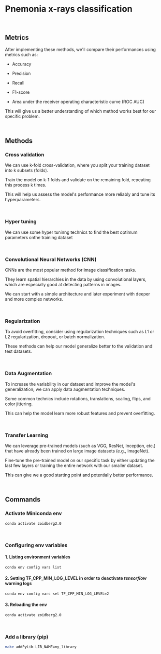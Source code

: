# Pnemonia x-rays classification

&nbsp;

## Metrics

After implementing these methods, we'll compare their performances using metrics such as:

- Accuracy

- Precision

- Recall

- F1-score

- Area under the receiver operating characteristic curve (ROC AUC)

This will give us a better understanding of which method works best for our specific problem.

&nbsp;

## Methods

### Cross validation

We can use k-fold cross-validation, where you split your training dataset into k subsets (folds).

Train the model on k-1 folds and validate on the remaining fold, repeating this process k times.

This will help us assess the model's performance more reliably and tune its hyperparameters.

&nbsp;

### Hyper tuning

We can use some hyper tuninng technics to find the best optimum parameters onthe training dataset

&nbsp;

### Convolutional Neural Networks (CNN)

CNNs are the most popular method for image classification tasks.

They learn spatial hierarchies in the data by using convolutional layers, which are especially good at detecting patterns in images.

We can start with a simple architecture and later experiment with deeper and more complex networks.

&nbsp;

### Regularization

To avoid overfitting, consider using regularization techniques such as L1 or L2 regularization, dropout, or batch normalization.

These methods can help our model generalize better to the validation and test datasets.

&nbsp;

### Data Augmentation

 To increase the variability in our dataset and improve the model's generalization, we can apply data augmentation techniques.

 Some common technics include rotations, translations, scaling, flips, and color jittering.

 This can help the model learn more robust features and prevent overfitting.

&nbsp;

### Transfer Learning

We can leverage pre-trained models (such as VGG, ResNet, Inception, etc.) that have already been trained on large image datasets (e.g., ImageNet).

Fine-tune the pre-trained model on our specific task by either updating the last few layers or training the entire network with our smaller dataset.

This can give we a good starting point and potentially better performance.

&nbsp;

## Commands

### Activate Miniconda env

```bash
conda activate zoidberg2.0
```

&nbsp;

### Configuring env variables

#### 1. Listing environment variables

```bash
conda env config vars list
```

#### 2. Setting **TF_CPP_MIN_LOG_LEVEL** in order to deactivate *tensorflow* warning logs

```bash
conda env config vars set TF_CPP_MIN_LOG_LEVEL=2
```

#### 3. Reloading the env

```bash
conda activate zoidberg2.0
```

&nbsp;

### Add a library (pip)

```bash
make addPyLib LIB_NAME=my_library
```
